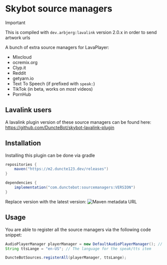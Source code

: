 # Skybot source managers

> [!IMPORTANT]
> This is compiled with `dev.arbjerg:lavalink` version 2.0.x in order to send artwork urls

A bunch of extra source managers for LavaPlayer:

- Mixcloud
- ocremix.org
- Clyp.it
- Reddit
- getyarn.io
- Text To Speech (if prefixed with `speak:`)
- TikTok (in beta, works on _most_ videos)
- PornHub

## Lavalink users
A lavalink plugin version of these source managers can be found here: https://github.com/DuncteBot/skybot-lavalink-plugin


## Installation
Installing this plugin can be done via gradle

```gradle
repositories {
    maven("https://m2.duncte123.dev/releases")
}

dependencies {
    implementation("com.dunctebot:sourcemanagers:VERSION")
}
```
Replace version with the latest version: ![Maven metadata URL][VERSION]

## Usage
You are able to register all the source managers via the following code snippet:
```java
AudioPlayerManager playerManager = new DefaultAudioPlayerManager(); // Your lavaplayer player manager
String ttsLange = "en-US"; // The language for the speak/tts item

DuncteBotSources.registerAll(playerManager, ttsLange);
```

[VERSION]: https://img.shields.io/maven-metadata/v?metadataUrl=https%3A%2F%2Fm2.duncte123.dev%2Freleases%2Fcom%2Fdunctebot%2Fsourcemanagers%2Fmaven-metadata.xml
